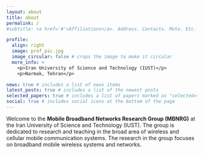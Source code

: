 ```yaml
---
layout: about
title: about
permalink: /
#subtitle: <a href='#'>Affiliations</a>. Address. Contacts. Moto. Etc.

profile:
  align: right
  image: prof_pic.jpg
  image_circular: false # crops the image to make it circular
  more_info: >
    <p>Iran University of Science and Technology (IUST)</p>
    <p>Narmak, Tehran</p>

news: true # includes a list of news items
latest_posts: true # includes a list of the newest posts
selected_papers: true # includes a list of papers marked as "selected={true}"
social: true # includes social icons at the bottom of the page
---
```



Welcome to the **Mobile Broadband Networks Research Group (MBNRG)** at the Iran University of Science and Technology (IUST). The group is dedicated to research and teaching in the broad area of wireless and cellular mobile communication systems. The research in the group focuses on broadband mobile wireless systems and networks.
